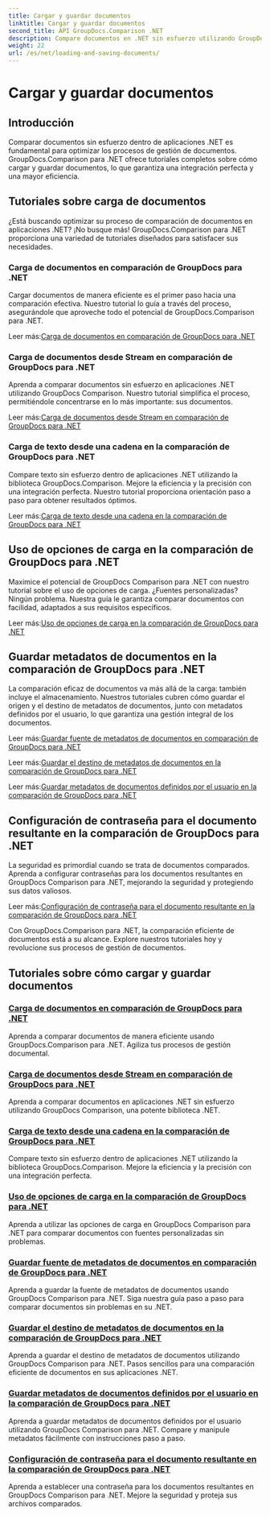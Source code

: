 ```yaml
---
title: Cargar y guardar documentos
linktitle: Cargar y guardar documentos
second_title: API GroupDocs.Comparison .NET
description: Compare documentos en .NET sin esfuerzo utilizando GroupDocs.Comparison para .NET. Aprenda a cargar, guardar y utilizar opciones de carga para una gestión eficiente de documentos.
weight: 22
url: /es/net/loading-and-saving-documents/
---
```


# Cargar y guardar documentos

## Introducción

Comparar documentos sin esfuerzo dentro de aplicaciones .NET es fundamental para optimizar los procesos de gestión de documentos. GroupDocs.Comparison para .NET ofrece tutoriales completos sobre cómo cargar y guardar documentos, lo que garantiza una integración perfecta y una mayor eficiencia.

## Tutoriales sobre carga de documentos

¿Está buscando optimizar su proceso de comparación de documentos en aplicaciones .NET? ¡No busque más! GroupDocs.Comparison para .NET proporciona una variedad de tutoriales diseñados para satisfacer sus necesidades.

### Carga de documentos en comparación de GroupDocs para .NET

Cargar documentos de manera eficiente es el primer paso hacia una comparación efectiva. Nuestro tutorial lo guía a través del proceso, asegurándole que aproveche todo el potencial de GroupDocs.Comparison para .NET.

 Leer más:[Carga de documentos en comparación de GroupDocs para .NET](./loading-documents/)

### Carga de documentos desde Stream en comparación de GroupDocs para .NET

Aprenda a comparar documentos sin esfuerzo en aplicaciones .NET utilizando GroupDocs Comparison. Nuestro tutorial simplifica el proceso, permitiéndole concentrarse en lo más importante: sus documentos.

 Leer más:[Carga de documentos desde Stream en comparación de GroupDocs para .NET](./loading-documents-from-stream/)

### Carga de texto desde una cadena en la comparación de GroupDocs para .NET

Compare texto sin esfuerzo dentro de aplicaciones .NET utilizando la biblioteca GroupDocs.Comparison. Mejore la eficiencia y la precisión con una integración perfecta. Nuestro tutorial proporciona orientación paso a paso para obtener resultados óptimos.

 Leer más:[Carga de texto desde una cadena en la comparación de GroupDocs para .NET](./loading-text-from-string/)

## Uso de opciones de carga en la comparación de GroupDocs para .NET

Maximice el potencial de GroupDocs Comparison para .NET con nuestro tutorial sobre el uso de opciones de carga. ¿Fuentes personalizadas? Ningún problema. Nuestra guía le garantiza comparar documentos con facilidad, adaptados a sus requisitos específicos.

 Leer más:[Uso de opciones de carga en la comparación de GroupDocs para .NET](./using-load-options/)

## Guardar metadatos de documentos en la comparación de GroupDocs para .NET

La comparación eficaz de documentos va más allá de la carga: también incluye el almacenamiento. Nuestros tutoriales cubren cómo guardar el origen y el destino de metadatos de documentos, junto con metadatos definidos por el usuario, lo que garantiza una gestión integral de los documentos.

 Leer más:[Guardar fuente de metadatos de documentos en comparación de GroupDocs para .NET](./saving-documents-metadata-source/)

 Leer más:[Guardar el destino de metadatos de documentos en la comparación de GroupDocs para .NET](./saving-documents-metadata-target/)

 Leer más:[Guardar metadatos de documentos definidos por el usuario en la comparación de GroupDocs para .NET](./saving-user-defined-document-metadata/)

## Configuración de contraseña para el documento resultante en la comparación de GroupDocs para .NET

La seguridad es primordial cuando se trata de documentos comparados. Aprenda a configurar contraseñas para los documentos resultantes en GroupDocs Comparison para .NET, mejorando la seguridad y protegiendo sus datos valiosos.

 Leer más:[Configuración de contraseña para el documento resultante en la comparación de GroupDocs para .NET](./setting-password-for-resultant-document/)

Con GroupDocs.Comparison para .NET, la comparación eficiente de documentos está a su alcance. Explore nuestros tutoriales hoy y revolucione sus procesos de gestión de documentos.
## Tutoriales sobre cómo cargar y guardar documentos
### [Carga de documentos en comparación de GroupDocs para .NET](./loading-documents/)
Aprenda a comparar documentos de manera eficiente usando GroupDocs.Comparison para .NET. Agiliza tus procesos de gestión documental.
### [Carga de documentos desde Stream en comparación de GroupDocs para .NET](./loading-documents-from-stream/)
Aprenda a comparar documentos en aplicaciones .NET sin esfuerzo utilizando GroupDocs Comparison, una potente biblioteca .NET.
### [Carga de texto desde una cadena en la comparación de GroupDocs para .NET](./loading-text-from-string/)
Compare texto sin esfuerzo dentro de aplicaciones .NET utilizando la biblioteca GroupDocs.Comparison. Mejore la eficiencia y la precisión con una integración perfecta.
### [Uso de opciones de carga en la comparación de GroupDocs para .NET](./using-load-options/)
Aprenda a utilizar las opciones de carga en GroupDocs Comparison para .NET para comparar documentos con fuentes personalizadas sin problemas.
### [Guardar fuente de metadatos de documentos en comparación de GroupDocs para .NET](./saving-documents-metadata-source/)
Aprenda a guardar la fuente de metadatos de documentos usando GroupDocs Comparison para .NET. Siga nuestra guía paso a paso para comparar documentos sin problemas en su .NET.
### [Guardar el destino de metadatos de documentos en la comparación de GroupDocs para .NET](./saving-documents-metadata-target/)
Aprenda a guardar el destino de metadatos de documentos utilizando GroupDocs Comparison para .NET. Pasos sencillos para una comparación eficiente de documentos en sus aplicaciones .NET.
### [Guardar metadatos de documentos definidos por el usuario en la comparación de GroupDocs para .NET](./saving-user-defined-document-metadata/)
Aprenda a guardar metadatos de documentos definidos por el usuario utilizando GroupDocs Comparison para .NET. Compare y manipule metadatos fácilmente con instrucciones paso a paso.
### [Configuración de contraseña para el documento resultante en la comparación de GroupDocs para .NET](./setting-password-for-resultant-document/)
Aprenda a establecer una contraseña para los documentos resultantes en GroupDocs Comparison para .NET. Mejore la seguridad y proteja sus archivos comparados.